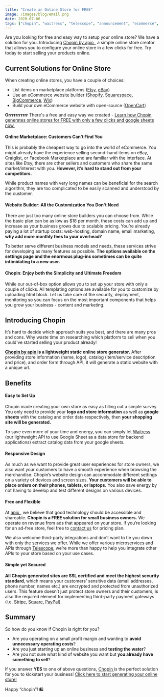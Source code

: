 ```yaml
---
title: "Create an Online Store for FREE"
image: /images/blog/email.png
date: 2020-07-06
tags: ["chopin", "waitress", "telescope", "announcement", "ecommerce", "online-store", "google", "sheets"]
---
```


Are you looking for free and easy way to setup your online store? We have a solution for you. Introducing <a href="https://telescope.apiobuild.com/app/chopin" target="_blank">Chopin by apio </a>, a simple online store creator that allows you to configure your online store in a few clicks for free. Try today to start selling your products online.

## Current Solutions for Online Store

When creating online stores, you have a couple of choices:
- List items on marketplace platforms (<a href="https://www.etsy.com/" target="_blank">Etsy</a>, <a href="https://www.ebay.com/" target="_blank">eBay</a>)
- Use an eCommerce website builder (<a href="https://www.shopify.com/" target="_blank">Shopify</a>, <a href="https://www.squarespace.com/" target="_blank">Squarespace</a>, <a href="https://www.bigcommerce.com/" target="_blank">BigCommerce</a>, <a href="https://www.wix.com/" target="_blank">Wix</a>)
- Build your own eCommerce website with open-source (<a href="https://www.opencart.com/" target="_blank">OpenCart</a>)


**Orrrrrrrrrrr** There's a free and easy way we created - <a href="#chopin">Learn how Chopin generates online stores for FREE with only a few clicks and google sheets now.</a>

#### Online Marketplace: Customers Can’t Find You

This is probably the cheapest way to go into the world of eCommerce. You might already have the experience selling second-hand items on eBay, Craiglist, or Facebook Marketplace and are familiar with the interface. At sites like Etsy, there are other sellers and customers who share the same market/interest with you. **However, it’s hard to stand out from your competitors.** 

While product names with very long names can be beneficial for the search algorithm, they are too complicated to be easily scanned and understood by the customer.

#### Website Builder: All the Customization You Don't Need

There are just too many online store builders you can choose from. While the basic plan can be as low as $18 per month, these costs can add up and increase as your business grows due to scalable pricing. You’re already paying a lot of startup costs: web-hosting, domain name, email marketing, **why add more monthly fees to your overhead?**

To better serve different business models and needs, these services strive for developing as many features as possible. **The options available on the settings page and the enormous plug-ins sometimes can be quite intimidating to a new user.**

#### Chopin: Enjoy both the Simplicity and Ultimate Freedom

While our out-of-box option allows you to set up your store with only a couple of clicks. All templating options are available for you to customize by uploading html block. Let us take care of the security, deployment, monitoring so you can focus on the most important components that helps you grow your business - content and marketing.

## <a id="chopin"></a>Introducing Chopin

It’s hard to decide which approach suits you best, and there are many pros and cons. Why waste time on researching which platform to sell when you could've started selling your product already!

**<a href="https://telescope.apiobuild.com/app/chopin" target="_blank">Chopin by apio </a> is a lightweight static online store generator.** After providing store information (name, logo), catalog (item/service description and price), and order form through API, it will generate a static website with a unique url.

## Benefits

#### Easy to Set Up

Chopin made creating your own store as easy as filling out a simple survey. You only need to provide your **logo and store information** as well as **google sheets** with the catalog and order data respectively, then **your shopping site will be generated.**

To save even more of your time and energy, you can simply let <a href="https://telescope.apiobuild.com/app/waitress" target="_blank">Waitress </a> (our lightweight API to use Google Sheet as a data store for backend applications) extract catalog data from your google sheets.

#### Responsive Design

As much as we want to provide great user experiences for store owners, we also want your customers to have a smooth experience when browsing the merchandise. Chopin’s website design can accommodate different settings on a variety of devices and screen sizes. **Your customers will be able to place orders on their phones, tablets, or laptops.** You also save energy by not having to develop and test different designs on various devices.


#### Free and Flexible

At <a href="https://apiobuild.com/" target="_blank">apio </a>, we believe that good technology should be accessible and shareable. **Chopin is a FREE solution for small business owners.** We operate on revenue from ads that appeared on your store. If you’re looking for an ad-free store, feel free to <a href=" mailto: apiobuild@gmail.com" target="_blank"> contact us</a> for pricing plan.

We also welcome third-party integrations and don’t want to tie you down with only the services we offer. While we offer various microservices and APIs through <a href="https://telescope.apiobuild.com/" target="_blank">Telescope</a>, we’re more than happy to help you integrate other APIs to your store based on your use cases.

#### Simple yet Secured

**All Chopin generated sites are SSL certified and meet the highest security standard**, which means your customers’ sensitive data (email addresses, phone number, names etc.) are encrypted and protected from unauthorized users. This feature doesn’t just protect store owners and their customers, is also the required element for implementing third-party payment gateways (i.e. <a href="https://stripe.com/" target="_blank">Stripe</a>, <a href="https://squareup.com/" target="_blank">Square</a>, <a href="https://www.paypal.com/" target="_blank">PayPal</a>).


## Summary

So how do you know if Chopin is right for you?

- Are you operating on a small profit margin and wanting to **avoid unnecessary operating costs**?
- Are you just starting up an online business and **testing the water**?
- Are you not sure what kind of website you want but **you already have something to sell**?

If you answer **YES** to one of above questions, <a href="https://telescope.apiobuild.com/app/chopin" target="_blank"> Chopin </a> is the perfect solution for you to kickstart your business! <a href="https://telescope.apiobuild.com/app/chopin" target="_blank">Click here to start generating your online store!</a>

Happy “chopin”! 🛍️
